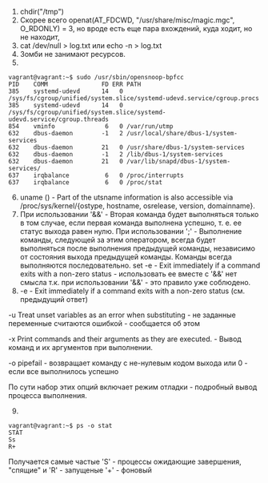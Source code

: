 1. chdir("/tmp")  
2. Скорее всего openat(AT_FDCWD, "/usr/share/misc/magic.mgc", O_RDONLY) = 3, но вроде есть еще пара вхождений, куда ходит, но не находит,
3. cat /dev/null > log.txt или echo -n > log.txt
4. Зомби не занимают ресурсов.
5.
```
vagrant@vagrant:~$ sudo /usr/sbin/opensnoop-bpfcc 
PID    COMM               FD ERR PATH
385    systemd-udevd      14   0 /sys/fs/cgroup/unified/system.slice/systemd-udevd.service/cgroup.procs
385    systemd-udevd      14   0 /sys/fs/cgroup/unified/system.slice/systemd-udevd.service/cgroup.threads
854    vminfo              6   0 /var/run/utmp
632    dbus-daemon        -1   2 /usr/local/share/dbus-1/system-services
632    dbus-daemon        21   0 /usr/share/dbus-1/system-services
632    dbus-daemon        -1   2 /lib/dbus-1/system-services
632    dbus-daemon        21   0 /var/lib/snapd/dbus-1/system-services/
637    irqbalance          6   0 /proc/interrupts
637    irqbalance          6   0 /proc/stat
```
6. uname () -  Part of the utsname information is also accessible via /proc/sys/kernel/{ostype, hostname, osrelease, version, domainname}.
7. При использовании '&&' - Вторая команда будет выполняться только в том случае, если первая команда выполнена успешно, т. е. ее статус выхода равен нулю.
При использовании ';' - Выполнение команды, следующей за этим оператором, всегда будет выполняться после выполнения предыдущей команды, независимо от состояния выхода предыдущей команды. Команды всегда выполняются последовательно. 
set -e - Exit immediately if a command exits with a non-zero status - использовать ее вместе с '&&' нет смысла т.к. при использовании '&&' - это правило уже соблюдено.
8. -e - Exit immediately if a command exits with a non-zero status (см. предыдущий ответ)
 
-u  Treat unset variables as an error when substituting - не заданные переменные считаются ошибкой - сообщается об этом

   -x  Print commands and their arguments as they are executed. - Вывод команд и их аргументов при выполнении.

   -o pipefail - возвращает команду с не-нулевым кодом выхода или 0 - если все выполнилось успешно

   По сути набор этих опций включает режим отладки - подробный вывод процесса выполнения.

9.
```
vagrant@vagrant:~$ ps -o stat
STAT
Ss
R+
```
Получается самые частые 'S' - процессы ожидающие завершения, "спящие" и 'R' - запущеные
'+' - фоновый
